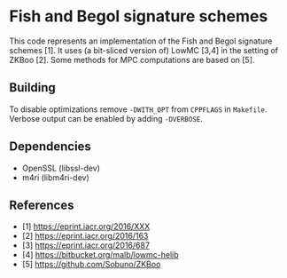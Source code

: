 Fish and Begol signature schemes
================================

This code represents an implementation of the Fish and Begol signature schemes
[1]. It uses (a bit-sliced version of) LowMC [3,4] in the setting of ZKBoo
[2]. Some methods for MPC computations are based on [5].

Building
--------

To disable optimizations remove `-DWITH_OPT` from `CPPFLAGS` in `Makefile`.
Verbose output can be enabled by adding `-DVERBOSE`.

Dependencies
------------

* OpenSSL (libssl-dev)
* m4ri (libm4ri-dev)

References
----------

* [1] https://eprint.iacr.org/2016/XXX
* [2] https://eprint.iacr.org/2016/163
* [3] https://eprint.iacr.org/2016/687
* [4] https://bitbucket.org/malb/lowmc-helib
* [5] https://github.com/Sobuno/ZKBoo
